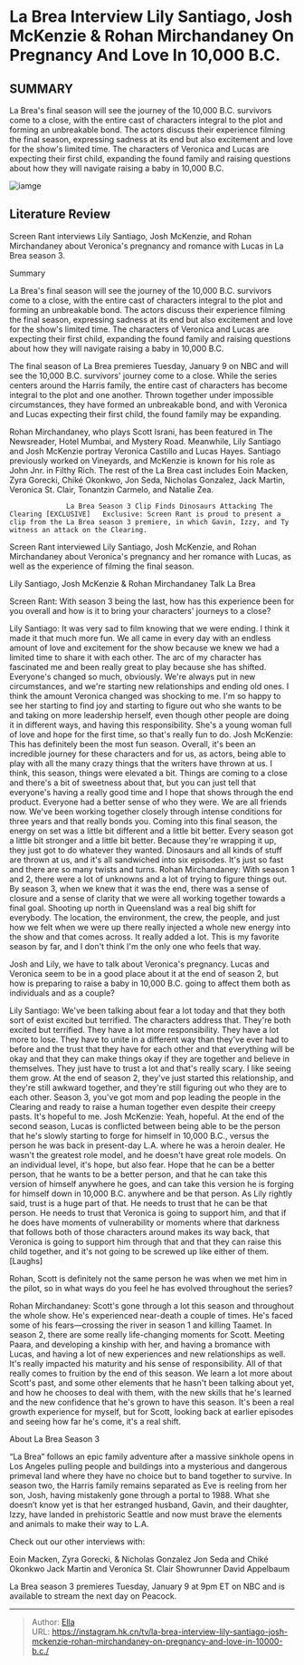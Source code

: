 # La Brea Interview Lily Santiago, Josh McKenzie &amp; Rohan Mirchandaney On Pregnancy And Love In 10,000 B.C.


## SUMMARY 



  La Brea&#39;s final season will see the journey of the 10,000 B.C. survivors come to a close, with the entire cast of characters integral to the plot and forming an unbreakable bond.   The actors discuss their experience filming the final season, expressing sadness at its end but also excitement and love for the show&#39;s limited time.   The characters of Veronica and Lucas are expecting their first child, expanding the found family and raising questions about how they will navigate raising a baby in 10,000 B.C.  

![iamge]()

## Literature Review
Screen Rant interviews Lily Santiago, Josh McKenzie, and Rohan Mirchandaney about Veronica&#39;s pregnancy and romance with Lucas in La Brea season 3.


Summary

  La Brea&#39;s final season will see the journey of the 10,000 B.C. survivors come to a close, with the entire cast of characters integral to the plot and forming an unbreakable bond.   The actors discuss their experience filming the final season, expressing sadness at its end but also excitement and love for the show&#39;s limited time.   The characters of Veronica and Lucas are expecting their first child, expanding the found family and raising questions about how they will navigate raising a baby in 10,000 B.C.  





The final season of La Brea premieres Tuesday, January 9 on NBC and will see the 10,000 B.C. survivors&#39; journey come to a close. While the series centers around the Harris family, the entire cast of characters has become integral to the plot and one another. Thrown together under impossible circumstances, they have formed an unbreakable bond, and with Veronica and Lucas expecting their first child, the found family may be expanding.




Rohan Mirchandaney, who plays Scott Israni, has been featured in The Newsreader, Hotel Mumbai, and Mystery Road. Meanwhile, Lily Santiago and Josh McKenzie portray Veronica Castillo and Lucas Hayes. Santiago previously worked on Vineyards, and McKenzie is known for his role as John Jnr. in Filthy Rich. The rest of the La Brea cast includes Eoin Macken, Zyra Gorecki, Chiké Okonkwo, Jon Seda, Nicholas Gonzalez, Jack Martin, Veronica St. Clair, Tonantzin Carmelo, and Natalie Zea.

                  La Brea Season 3 Clip Finds Dinosaurs Attacking The Clearing [EXCLUSIVE]   Exclusive: Screen Rant is proud to present a clip from the La Brea season 3 premiere, in which Gavin, Izzy, and Ty witness an attack on the Clearing.    

Screen Rant interviewed Lily Santiago, Josh McKenzie, and Rohan Mirchandaney about Veronica&#39;s pregnancy and her romance with Lucas, as well as the experience of filming the final season.


 Lily Santiago, Josh McKenzie &amp; Rohan Mirchandaney Talk La Brea 
         




Screen Rant: With season 3 being the last, how has this experience been for you overall and how is it to bring your characters&#39; journeys to a close?


Lily Santiago: It was very sad to film knowing that we were ending. I think it made it that much more fun. We all came in every day with an endless amount of love and excitement for the show because we knew we had a limited time to share it with each other. The arc of my character has fascinated me and been really great to play because she has shifted. Everyone&#39;s changed so much, obviously.
We&#39;re always put in new circumstances, and we&#39;re starting new relationships and ending old ones. I think the amount Veronica changed was shocking to me. I&#39;m so happy to see her starting to find joy and starting to figure out who she wants to be and taking on more leadership herself, even though other people are doing it in different ways, and having this responsibility. She&#39;s a young woman full of love and hope for the first time, so that&#39;s really fun to do.
Josh McKenzie: This has definitely been the most fun season. Overall, it&#39;s been an incredible journey for these characters and for us, as actors, being able to play with all the many crazy things that the writers have thrown at us. I think, this season, things were elevated a bit. Things are coming to a close and there&#39;s a bit of sweetness about that, but you can just tell that everyone&#39;s having a really good time and I hope that shows through the end product. Everyone had a better sense of who they were.
We are all friends now. We&#39;ve been working together closely through intense conditions for three years and that really bonds you. Coming into this final season, the energy on set was a little bit different and a little bit better. Every season got a little bit stronger and a little bit better. Because they&#39;re wrapping it up, they just got to do whatever they wanted. Dinosaurs and all kinds of stuff are thrown at us, and it&#39;s all sandwiched into six episodes. It&#39;s just so fast and there are so many twists and turns.
Rohan Mirchandaney: With season 1 and 2, there were a lot of unknowns and a lot of trying to figure things out. By season 3, when we knew that it was the end, there was a sense of closure and a sense of clarity that we were all working together towards a final goal. Shooting up north in Queensland was a real big shift for everybody. The location, the environment, the crew, the people, and just how we felt when we were up there really injected a whole new energy into the show and that comes across. It really added a lot. This is my favorite season by far, and I don&#39;t think I&#39;m the only one who feels that way.





          

Josh and Lily, we have to talk about Veronica&#39;s pregnancy. Lucas and Veronica seem to be in a good place about it at the end of season 2, but how is preparing to raise a baby in 10,000 B.C. going to affect them both as individuals and as a couple?


Lily Santiago: We&#39;ve been talking about fear a lot today and that they both sort of exist excited but terrified. The characters address that. They&#39;re both excited but terrified. They have a lot more responsibility. They have a lot more to lose. They have to unite in a different way than they&#39;ve ever had to before and the trust that they have for each other and that everything will be okay and that they can make things okay if they are together and believe in themselves.
They just have to trust a lot and that&#39;s really scary. I like seeing them grow. At the end of season 2, they&#39;ve just started this relationship, and they&#39;re still awkward together, and they&#39;re still figuring out who they are to each other. Season 3, you&#39;ve got mom and pop leading the people in the Clearing and ready to raise a human together even despite their creepy pasts. It&#39;s hopeful to me.
Josh McKenzie: Yeah, hopeful. At the end of the second season, Lucas is conflicted between being able to be the person that he&#39;s slowly starting to forge for himself in 10,000 B.C., versus the person he was back in present-day L.A. where he was a heroin dealer. He wasn&#39;t the greatest role model, and he doesn&#39;t have great role models. On an individual level, it&#39;s hope, but also fear. Hope that he can be a better person, that he wants to be a better person, and that he can take this version of himself anywhere he goes, and can take this version he is forging for himself down in 10,000 B.C. anywhere and be that person.
As Lily rightly said, trust is a huge part of that. He needs to trust that he can be that person. He needs to trust that Veronica is going to support him, and that if he does have moments of vulnerability or moments where that darkness that follows both of those characters around makes its way back, that Veronica is going to support him through that and that they can raise this child together, and it&#39;s not going to be screwed up like either of them. [Laughs]





Rohan, Scott is definitely not the same person he was when we met him in the pilot, so in what ways do you feel he has evolved throughout the series?


Rohan Mirchandaney: Scott&#39;s gone through a lot this season and throughout the whole show. He&#39;s experienced near-death a couple of times. He&#39;s faced some of his fears—crossing the river in season 1 and killing Taamet. In season 2, there are some really life-changing moments for Scott. Meeting Paara, and developing a kinship with her, and having a bromance with Lucas, and having a lot of new experiences and new relationships as well. It&#39;s really impacted his maturity and his sense of responsibility.
All of that really comes to fruition by the end of this season. We learn a lot more about Scott&#39;s past, and some other elements that he hasn&#39;t been talking about yet, and how he chooses to deal with them, with the new skills that he&#39;s learned and the new confidence that he&#39;s grown to have this season. It&#39;s been a real growth experience for myself, but for Scott, looking back at earlier episodes and seeing how far he&#39;s come, it&#39;s a real shift.







 About La Brea Season 3 
          

“La Brea” follows an epic family adventure after a massive sinkhole opens in Los Angeles pulling people and buildings into a mysterious and dangerous primeval land where they have no choice but to band together to survive. In season two, the Harris family remains separated as Eve is reeling from her son, Josh, having mistakenly gone through a portal to 1988. What she doesn’t know yet is that her estranged husband, Gavin, and their daughter, Izzy, have landed in prehistoric Seattle and now must brave the elements and animals to make their way to L.A.

Check out our other interviews with:

  Eoin Macken, Zyra Gorecki, &amp; Nicholas Gonzalez   Jon Seda and Chiké Okonkwo   Jack Martin and Veronica St. Clair   Showrunner David Appelbaum  






La Brea season 3 premieres Tuesday, January 9 at 9pm ET on NBC and is available to stream the next day on Peacock.






---

> Author: [Ella](https://instagram.hk.cn/)  
> URL: https://instagram.hk.cn/tv/la-brea-interview-lily-santiago-josh-mckenzie-rohan-mirchandaney-on-pregnancy-and-love-in-10000-b.c./  

